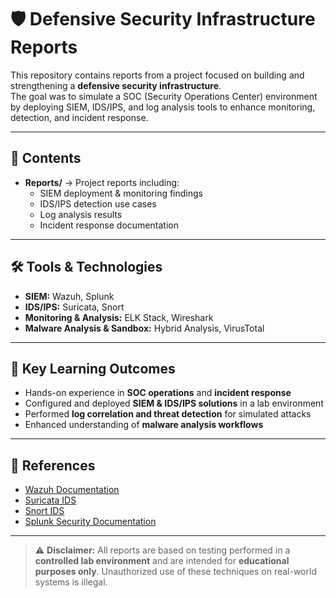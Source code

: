 # 🛡️ Defensive Security Infrastructure Reports  

This repository contains reports from a project focused on building and strengthening a **defensive security infrastructure**.  
The goal was to simulate a SOC (Security Operations Center) environment by deploying SIEM, IDS/IPS, and log analysis tools to enhance monitoring, detection, and incident response.  

---

## 📌 Contents  
- **Reports/** → Project reports including:  
  - SIEM deployment & monitoring findings  
  - IDS/IPS detection use cases  
  - Log analysis results  
  - Incident response documentation  

---

## 🛠 Tools & Technologies  
- **SIEM:** Wazuh, Splunk  
- **IDS/IPS:** Suricata, Snort  
- **Monitoring & Analysis:** ELK Stack, Wireshark  
- **Malware Analysis & Sandbox:** Hybrid Analysis, VirusTotal  

---

## 🎯 Key Learning Outcomes  
- Hands-on experience in **SOC operations** and **incident response**  
- Configured and deployed **SIEM & IDS/IPS solutions** in a lab environment  
- Performed **log correlation and threat detection** for simulated attacks  
- Enhanced understanding of **malware analysis workflows**  

---

## 📖 References  
- [Wazuh Documentation](https://documentation.wazuh.com/)  
- [Suricata IDS](https://suricata.io/)  
- [Snort IDS](https://www.snort.org/)  
- [Splunk Security Documentation](https://docs.splunk.com/)  

---

> ⚠️ **Disclaimer:** All reports are based on testing performed in a **controlled lab environment** and are intended for **educational purposes only**. Unauthorized use of these techniques on real-world systems is illegal.  
